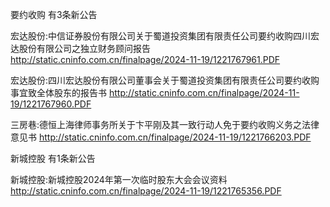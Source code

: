 要约收购 有3条新公告 

宏达股份:中信证券股份有限公司关于蜀道投资集团有限责任公司要约收购四川宏达股份有限公司之独立财务顾问报告 http://static.cninfo.com.cn/finalpage/2024-11-19/1221767961.PDF 

宏达股份:四川宏达股份有限公司董事会关于蜀道投资集团有限责任公司要约收购事宜致全体股东的报告书 http://static.cninfo.com.cn/finalpage/2024-11-19/1221767960.PDF 

三房巷:德恒上海律师事务所关于卞平刚及其一致行动人免于要约收购义务之法律意见书 http://static.cninfo.com.cn/finalpage/2024-11-19/1221766203.PDF 

新城控股 有1条新公告 

新城控股:新城控股2024年第一次临时股东大会会议资料 http://static.cninfo.com.cn/finalpage/2024-11-19/1221765356.PDF 

